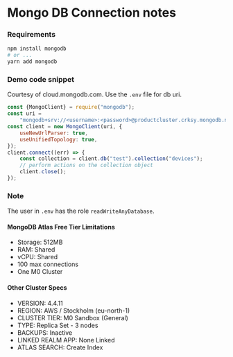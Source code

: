 # Mongo DB Connection notes

### Requirements

```bash
npm install mongodb
# or ...
yarn add mongodb
```

### Demo code snippet

Courtesy of cloud.mongodb.com.
Use the `.env` file for db uri.

```javascript
const {MongoClient} = require("mongodb");
const uri =
    "mongodb+srv://<username>:<password>@productcluster.crksy.mongodb.net/myFirstDatabase?retryWrites=true&w=majority";
const client = new MongoClient(uri, {
    useNewUrlParser: true,
    useUnifiedTopology: true,
});
client.connect((err) => {
    const collection = client.db("test").collection("devices");
    // perform actions on the collection object
    client.close();
});
```

### Note

The user in `.env` has the role `readWriteAnyDatabase`.

#### MongoDB Atlas Free Tier Limitations

-   Storage: 512MB
-   RAM: Shared
-   vCPU: Shared
-   100 max connections
-   One M0 Cluster

#### Other Cluster Specs

-   VERSION: 4.4.11
-   REGION: AWS / Stockholm (eu-north-1)
-   CLUSTER TIER: M0 Sandbox (General)
-   TYPE: Replica Set - 3 nodes
-   BACKUPS: Inactive
-   LINKED REALM APP: None Linked
-   ATLAS SEARCH: Create Index
